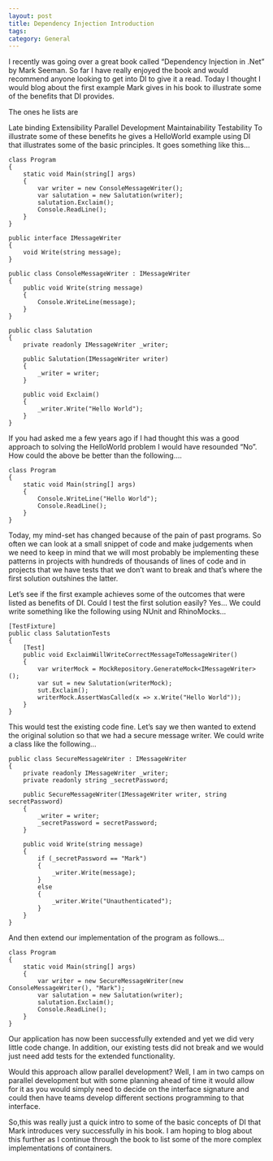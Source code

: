 ```yaml
---
layout: post
title: Dependency Injection Introduction
tags: 
category: General
---
```

I recently was going over a great book called “Dependency Injection in .Net” by Mark Seeman. So far I have really enjoyed the book and would recommend anyone looking to get into DI to give it a read. Today I thought I would blog about the first example Mark gives in his book to illustrate some of the benefits that DI provides.

The ones he lists are

Late binding
Extensibility
Parallel Development
Maintainability
Testability
To illustrate some of these benefits he gives a HelloWorld example using DI that illustrates some of the basic principles. It goes something like this…

    class Program
    {
        static void Main(string[] args)
        {
            var writer = new ConsoleMessageWriter();
            var salutation = new Salutation(writer);
            salutation.Exclaim();
            Console.ReadLine();
        }        
    }

    public interface IMessageWriter
    {
        void Write(string message);
    }        

    public class ConsoleMessageWriter : IMessageWriter
    {
        public void Write(string message)
        {       
            Console.WriteLine(message);
        }
    }

    public class Salutation
    {
        private readonly IMessageWriter _writer;

        public Salutation(IMessageWriter writer)
        {
            _writer = writer;
        }

        public void Exclaim()
        {
            _writer.Write("Hello World");
        }
    }
 

If you had asked me a few years ago if I had thought this was a good approach to solving the HelloWorld problem I would have resounded “No”. How could the above be better than the following….

    class Program
    {
        static void Main(string[] args)
        {
            Console.WriteLine("Hello World");            
            Console.ReadLine();
        }        
    }
 
Today, my mind-set has changed because of the pain of past programs. So often we can look at a small snippet of code and make judgements when we need to keep in mind that we will most probably be implementing these patterns in projects with hundreds of thousands of lines of code and in projects that we have tests that we don’t want to break and that’s where the first solution outshines the latter.

Let’s see if the first example achieves some of the outcomes that were listed as benefits of DI. Could I test the first solution easily? Yes… We could write something like the following using NUnit and RhinoMocks…

    [TestFixture]
    public class SalutationTests
    {
        [Test]
        public void ExclaimWillWriteCorrectMessageToMessageWriter()
        {
            var writerMock = MockRepository.GenerateMock<IMessageWriter>();
            var sut = new Salutation(writerMock);
            sut.Exclaim();            
            writerMock.AssertWasCalled(x => x.Write("Hello World"));            
        }        
    }
 

This would test the existing code fine. Let’s say we then wanted to extend the original solution so that we had a secure message writer. We could write a class like the following…

    public class SecureMessageWriter : IMessageWriter
    {
        private readonly IMessageWriter _writer;
        private readonly string _secretPassword;        

        public SecureMessageWriter(IMessageWriter writer, string secretPassword)
        {
            _writer = writer;
            _secretPassword = secretPassword;
        }

        public void Write(string message)
        {
            if (_secretPassword == "Mark")
            {
                _writer.Write(message);
            }
            else
            {
                _writer.Write("Unauthenticated");
            }
        }
    }
 

And then extend our implementation of the program as follows…

    class Program
    {
        static void Main(string[] args)
        {
            var writer = new SecureMessageWriter(new ConsoleMessageWriter(), "Mark");
            var salutation = new Salutation(writer);
            salutation.Exclaim();
            Console.ReadLine();
        }   
    }
 

Our application has now been successfully extended and yet we did very little code change. In addition, our existing tests did not break and we would just need add tests for the extended functionality.

Would this approach allow parallel development? Well, I am in two camps on parallel development but with some planning ahead of time it would allow for it as you would simply need to decide on the interface signature and could then have teams develop different sections programming to that interface.

So,this was really just a quick intro to some of the basic concepts of DI that Mark introduces very successfully in his book. I am hoping to blog about this further as I continue through the book to list some of the more complex implementations of containers.